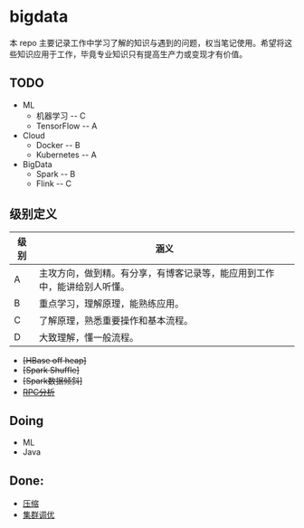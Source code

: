 # bigdata
本 repo 主要记录工作中学习了解的知识与遇到的问题，权当笔记使用。希望将这些知识应用于工作，毕竟专业知识只有提高生产力或变现才有价值。

## TODO
- ML
  - 机器学习 -- C
  - TensorFlow -- A
- Cloud
  - Docker -- B
  - Kubernetes -- A
- BigData 
  - Spark -- B
  - Flink -- C

## 级别定义

级别   | 涵义 
-------|-----
 A     | 主攻方向，做到精。有分享，有博客记录等，能应用到工作中，能讲给别人听懂。
 B     | 重点学习，理解原理，能熟练应用。
 C     | 了解原理，熟悉重要操作和基本流程。
 D     | 大致理解，懂一般流程。

- ~~[HBase off heap]~~
- ~~[Spark Shuffle]~~
- ~~[Spark数据倾斜]~~
- ~~[RPC分析](java/rpc.md)~~

## Doing
- ML
- Java

## Done:
- [压缩](hadoop/hdfs/compression.md)
- [集群调优](hadoop/hdfs/tune.md)

